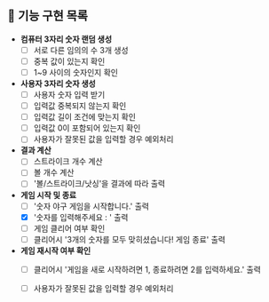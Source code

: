 ## 🎯 기능 구현 목록

- **컴퓨터 3자리 숫자 랜덤 생성**
    - [ ] 서로 다른 임의의 수 3개 생성
    - [ ] 중복 값이 있는지 확인
    - [ ] 1~9 사이의 숫자인지 확인

- **사용자 3자리 숫자 생성**
    - [ ] 사용자 숫자 입력 받기
    - [ ] 입력값 중복되지 않는지 확인
    - [ ] 입력값 길이 조건에 맞는지 확인
    - [ ] 입력값 0이 포함되어 있는지 확인
    - [ ] 사용자가 잘못된 값을 입력할 경우 예외처리

- **결과 계산**
    - [ ] 스트라이크 개수 계산
    - [ ] 볼 개수 계산
    - [ ] '볼/스트라이크/낫싱'을 결과에 따라 출력

- **게임 시작 및 종료**
    - [ ] '숫자 야구 게임을 시작합니다.' 출력
    - [X] '숫자를 입력해주세요 : ' 출력
    - [ ] 게임 클리어 여부 확인
    - [ ] 클리어시 '3개의 숫자를 모두 맞히셨습니다! 게임 종료' 출력

- **게임 재시작 여부 확인**
    - [ ] 클리어시 '게임을 새로 시작하려면 1, 종료하려면 2를 입력하세요.' 출력
    - [ ] 사용자가 잘못된 값을 입력할 경우 예외처리

